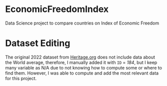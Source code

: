 # EconomicFreedomIndex
Data Science project to compare countries on Index of Economic Freedom

# Dataset Editing

The original 2022 dataset from [Heritage.org](https://www.heritage.org/index/download) does not include data about the World average, therefore, I manually added it with `ID` = _184_, but I keep many variable as N/A due to not knowing how to compute some or where to find them. However, I was able to compute and add the most relevant data for this project.